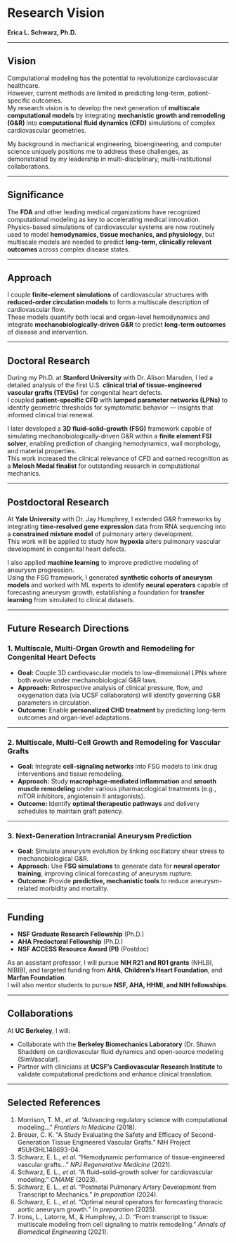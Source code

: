 # Research Vision  
**Erica L. Schwarz, Ph.D.**

---

## Vision
Computational modeling has the potential to revolutionize cardiovascular healthcare.  
However, current methods are limited in predicting long-term, patient-specific outcomes.  
My research vision is to develop the next generation of **multiscale computational models** by integrating **mechanistic growth and remodeling (G&R)** into **computational fluid dynamics (CFD)** simulations of complex cardiovascular geometries.  

My background in mechanical engineering, bioengineering, and computer science uniquely positions me to address these challenges, as demonstrated by my leadership in multi-disciplinary, multi-institutional collaborations.

---

## Significance
The **FDA** and other leading medical organizations have recognized computational modeling as key to accelerating medical innovation.  
Physics-based simulations of cardiovascular systems are now routinely used to model **hemodynamics, tissue mechanics, and physiology**, but multiscale models are needed to predict **long-term, clinically relevant outcomes** across complex disease states.

---

## Approach
I couple **finite-element simulations** of cardiovascular structures with **reduced-order circulation models** to form a multiscale description of cardiovascular flow.  
These models quantify both local and organ-level hemodynamics and integrate **mechanobiologically-driven G&R** to predict **long-term outcomes** of disease and intervention.

---

## Doctoral Research
During my Ph.D. at **Stanford University** with Dr. Alison Marsden, I led a detailed analysis of the first U.S. **clinical trial of tissue-engineered vascular grafts (TEVGs)** for congenital heart defects.  
I coupled **patient-specific CFD** with **lumped parameter networks (LPNs)** to identify geometric thresholds for symptomatic behavior — insights that informed clinical trial renewal.

I later developed a **3D fluid–solid–growth (FSG)** framework capable of simulating mechanobiologically-driven G&R within a **finite element FSI solver**, enabling prediction of changing hemodynamics, wall morphology, and material properties.  
This work increased the clinical relevance of CFD and earned recognition as a **Melosh Medal finalist** for outstanding research in computational mechanics.

---

## Postdoctoral Research
At **Yale University** with Dr. Jay Humphrey, I extended G&R frameworks by integrating **time-resolved gene expression** data from RNA sequencing into a **constrained mixture model** of pulmonary artery development.  
This work will be applied to study how **hypoxia** alters pulmonary vascular development in congenital heart defects.

I also applied **machine learning** to improve predictive modeling of aneurysm progression.  
Using the FSG framework, I generated **synthetic cohorts of aneurysm models** and worked with ML experts to identify **neural operators** capable of forecasting aneurysm growth, establishing a foundation for **transfer learning** from simulated to clinical datasets.

---

## Future Research Directions

### 1. Multiscale, Multi-Organ Growth and Remodeling for Congenital Heart Defects
- **Goal:** Couple 3D cardiovascular models to low-dimensional LPNs where both evolve under mechanobiological G&R laws.  
- **Approach:** Retrospective analysis of clinical pressure, flow, and oxygenation data (via UCSF collaborators) will identify governing G&R parameters in circulation.  
- **Outcome:** Enable **personalized CHD treatment** by predicting long-term outcomes and organ-level adaptations.

---

### 2. Multiscale, Multi-Cell Growth and Remodeling for Vascular Grafts
- **Goal:** Integrate **cell-signaling networks** into FSG models to link drug interventions and tissue remodeling.  
- **Approach:** Study **macrophage-mediated inflammation** and **smooth muscle remodeling** under various pharmacological treatments (e.g., mTOR inhibitors, angiotensin II antagonists).  
- **Outcome:** Identify **optimal therapeutic pathways** and delivery schedules to maintain graft patency.

---

### 3. Next-Generation Intracranial Aneurysm Prediction
- **Goal:** Simulate aneurysm evolution by linking oscillatory shear stress to mechanobiological G&R.  
- **Approach:** Use **FSG simulations** to generate data for **neural operator training**, improving clinical forecasting of aneurysm rupture.  
- **Outcome:** Provide **predictive, mechanistic tools** to reduce aneurysm-related morbidity and mortality.

---

## Funding
- **NSF Graduate Research Fellowship** (Ph.D.)  
- **AHA Predoctoral Fellowship** (Ph.D.)  
- **NSF ACCESS Resource Award (PI)** (Postdoc)

As an assistant professor, I will pursue **NIH R21 and R01 grants** (NHLBI, NIBIB), and targeted funding from **AHA**, **Children’s Heart Foundation**, and **Marfan Foundation**.  
I will also mentor students to pursue **NSF, AHA, HHMI, and NIH fellowships**.

---

## Collaborations
At **UC Berkeley**, I will:
- Collaborate with the **Berkeley Biomechanics Laboratory** (Dr. Shawn Shadden) on cardiovascular fluid dynamics and open-source modeling (SimVascular).  
- Partner with clinicians at **UCSF’s Cardiovascular Research Institute** to validate computational predictions and enhance clinical translation.

---

## Selected References
1. Morrison, T. M., *et al.* “Advancing regulatory science with computational modeling…” *Frontiers in Medicine* (2018).  
2. Breuer, C. K. “A Study Evaluating the Safety and Efficacy of Second-Generation Tissue Engineered Vascular Grafts.” NIH Project #5UH3HL148693-04.  
3. Schwarz, E. L., *et al.* “Hemodynamic performance of tissue-engineered vascular grafts…” *NPJ Regenerative Medicine* (2021).  
4. Schwarz, E. L., *et al.* “A fluid–solid–growth solver for cardiovascular modeling.” *CMAME* (2023).  
5. Schwarz, E. L., *et al.* “Postnatal Pulmonary Artery Development from Transcript to Mechanics.” *In preparation* (2024).  
6. Schwarz, E. L., *et al.* “Optimal neural operators for forecasting thoracic aortic aneurysm growth.” *In preparation* (2025).  
7. Irons, L., Latorre, M., & Humphrey, J. D. “From transcript to tissue: multiscale modeling from cell signaling to matrix remodeling.” *Annals of Biomedical Engineering* (2021).
